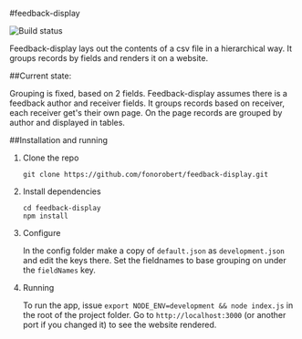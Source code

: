 #feedback-display

![Build status](https://travis-ci.org/fonorobert/feedback-display.svg?branch=master)

Feedback-display lays out the contents of a csv file in a hierarchical way. It groups records by fields and renders it on a website.

##Current state:

Grouping is fixed, based on 2 fields.
Feedback-display assumes there is a feedback author and receiver fields. It groups records based on receiver, each receiver get's their own page. On the page records are grouped by author and displayed in tables.

##Installation and running

1. Clone the repo

    `git clone https://github.com/fonorobert/feedback-display.git`

2. Install dependencies

    ```
    cd feedback-display
    npm install
    ```
3. Configure

    In the config folder make a copy of `default.json` as `development.json` and edit the keys there.
    Set the fieldnames to base grouping on under the `fieldNames` key.

4. Running

    To run the app, issue `export NODE_ENV=development && node index.js` in the root of the project folder.
    Go to `http://localhost:3000` (or another port if you changed it) to see the website rendered.
